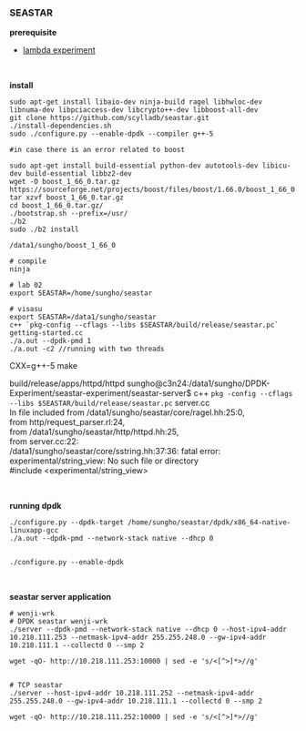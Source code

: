 ### SEASTAR

**prerequisite**
- [lambda experiment](lambda)

<br>

**install**
```
sudo apt-get install libaio-dev ninja-build ragel libhwloc-dev libnuma-dev libpciaccess-dev libcrypto++-dev libboost-all-dev
git clone https://github.com/scylladb/seastar.git
./install-dependencies.sh
sudo ./configure.py --enable-dpdk --compiler g++-5

#in case there is an error related to boost

sudo apt-get install build-essential python-dev autotools-dev libicu-dev build-essential libbz2-dev
wget -O boost_1_66_0.tar.gz https://sourceforge.net/projects/boost/files/boost/1.66.0/boost_1_66_0.tar.gz/download
tar xzvf boost_1_66_0.tar.gz
cd boost_1_66_0.tar.gz/
./bootstrap.sh --prefix=/usr/
./b2
sudo ./b2 install

/data1/sungho/boost_1_66_0

# compile
ninja

# lab 02
export SEASTAR=/home/sungho/seastar

# visasu
export SEASTAR=/data1/sungho/seastar
c++ `pkg-config --cflags --libs $SEASTAR/build/release/seastar.pc` getting-started.cc
./a.out --dpdk-pmd 1
./a.out -c2 //running with two threads
```


CXX=g++-5 make

build/release/apps/httpd/httpd
sungho@c3n24:/data1/sungho/DPDK-Experiment/seastar-experiment/seastar-server$ c++ `pkg
-config --cflags --libs $SEASTAR/build/release/seastar.pc` server.cc                  
In file included from /data1/sungho/seastar/core/ragel.hh:25:0,                       
                 from http/request_parser.rl:24,                                      
                 from /data1/sungho/seastar/http/httpd.hh:25,                         
                 from server.cc:22:                                                   
/data1/sungho/seastar/core/sstring.hh:37:36: fatal error: experimental/string_view: No
 such file or directory                                                               
 #include <experimental/string_view>                                                  

<br>

**running dpdk**
```
./configure.py --dpdk-target /home/sungho/seastar/dpdk/x86_64-native-linuxapp-gcc
./a.out --dpdk-pmd --network-stack native --dhcp 0


./configure.py --enable-dpdk

```

<br>

**seastar server application**
```
# wenji-wrk
# DPDK seastar wenji-wrk
./server --dpdk-pmd --network-stack native --dhcp 0 --host-ipv4-addr 10.218.111.253 --netmask-ipv4-addr 255.255.248.0 --gw-ipv4-addr 10.218.111.1 --collectd 0 --smp 2

wget -qO- http://10.218.111.253:10000 | sed -e 's/<[^>]*>//g'


# TCP seastar
./server --host-ipv4-addr 10.218.111.252 --netmask-ipv4-addr 255.255.248.0 --gw-ipv4-addr 10.218.111.1 --collectd 0 --smp 2

wget -qO- http://10.218.111.252:10000 | sed -e 's/<[^>]*>//g'
```
